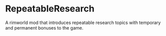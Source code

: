 # RepeatableResearch
A rimworld mod that introduces repeatable research topics with temporary and permanent bonuses to the game.
